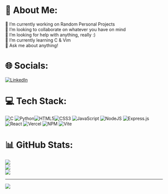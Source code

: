 # 💫 About Me:

🔭 I’m currently working on Random Personal Projects<br>👯 I’m looking to collaborate on whatever you have on mind<br>🤝 I’m looking for help with anything, really :)<br>🌱 I’m currently learning C & Vim<br>💬 Ask me about anything!

# 🌐 Socials:

[![LinkedIn](https://img.shields.io/badge/LinkedIn-%230077B5.svg?logo=linkedin&logoColor=white)](https://linkedin.com/in/https://www.linkedin.com/in/alecnono/)

# 💻 Tech Stack:

![C](https://img.shields.io/badge/c-%2300599C.svg?style=for-the-badge&logo=c&logoColor=white) ![Python](https://img.shields.io/badge/python-3670A0?style=for-the-badge&logo=python&logoColor=ffdd54)![HTML5](https://img.shields.io/badge/html5-%23E34F26.svg?style=for-the-badge&logo=html5&logoColor=white)![CSS3](https://img.shields.io/badge/css3-%231572B6.svg?style=for-the-badge&logo=css3&logoColor=white) ![JavaScript](https://img.shields.io/badge/javascript-%23323330.svg?style=for-the-badge&logo=javascript&logoColor=%23F7DF1E) ![NodeJS](https://img.shields.io/badge/node.js-6DA55F?style=for-the-badge&logo=node.js&logoColor=white) ![Express.js](https://img.shields.io/badge/express.js-%23404d59.svg?style=for-the-badge&logo=express&logoColor=%2361DAFB) ![React](https://img.shields.io/badge/react-%2320232a.svg?style=for-the-badge&logo=react&logoColor=%2361DAFB) ![Vercel](https://img.shields.io/badge/vercel-%23000000.svg?style=for-the-badge&logo=vercel&logoColor=white) ![NPM](https://img.shields.io/badge/NPM-%23CB3837.svg?style=for-the-badge&logo=npm&logoColor=white) ![Vite](https://img.shields.io/badge/vite-%23646CFF.svg?style=for-the-badge&logo=vite&logoColor=white)

# 📊 GitHub Stats:

![](https://github-readme-stats.vercel.app/api?username=alecbnono&theme=highcontrast&hide_border=false&include_all_commits=true&count_private=true)<br/>
![](https://github-readme-streak-stats.herokuapp.com/?user=alecbnono&theme=highcontrast&hide_border=false)<br/>
![](https://github-readme-stats.vercel.app/api/top-langs/?username=alecbnono&theme=highcontrast&hide_border=false&include_all_commits=true&count_private=true&layout=compact)

---

[![](https://visitcount.itsvg.in/api?id=alecbnono&icon=3&color=8)](https://visitcount.itsvg.in)

<!-- Proudly created with GPRM ( https://gprm.itsvg.in ) -->
